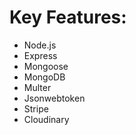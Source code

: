 # Key Features:

- Node.js
- Express
- Mongoose
- MongoDB
- Multer
- Jsonwebtoken
- Stripe
- Cloudinary
